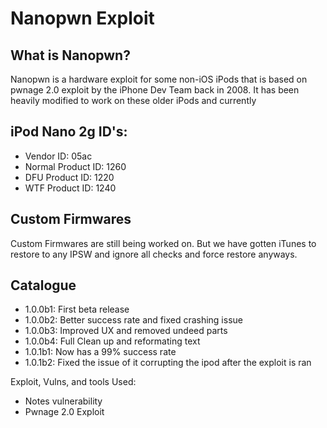 # Nanopwn Exploit

## What is Nanopwn?
Nanopwn is a hardware exploit for some non-iOS iPods that is based on pwnage 2.0 exploit by the iPhone Dev Team back in 2008. It has been heavily modified to work on these older iPods and currently

## iPod Nano 2g ID's:
 - Vendor ID: 05ac
 - Normal Product ID: 1260
 - DFU Product ID: 1220
 - WTF Product ID: 1240

## Custom Firmwares
Custom Firmwares are still being worked on. But we have gotten iTunes to restore to any IPSW and ignore all checks and force restore anyways.


## Catalogue
- 1.0.0b1: First beta release 
- 1.0.0b2: Better success rate and fixed crashing issue 
- 1.0.0b3: Improved UX and removed undeed parts
- 1.0.0b4: Full Clean up and reformating text
- 1.0.1b1: Now has a 99% success rate
- 1.0.1b2: Fixed the issue of it corrupting the ipod after the exploit is ran


Exploit, Vulns, and tools Used:
- Notes vulnerability
- Pwnage 2.0 Exploit

